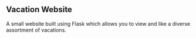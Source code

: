 ## Vacation Website

A small website built using Flask which allows you to view and like a diverse assortment of vacations. 



